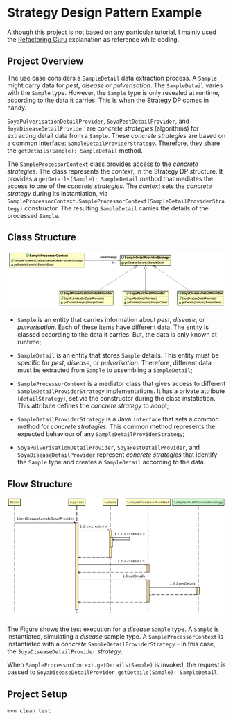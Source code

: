 # Strategy Design Pattern Example
Although this project is not based on any particular tutorial, I mainly used the [Refactoring Guru](https://refactoring.guru/design-patterns/strategy/) explanation as reference while coding.

## Project Overview
The use case considers a `SampleDetail` data extraction process. A `Sample` might carry data for _pest_, _disease_ or _pulverisation_. The `SampleDetail` varies with the `Sample` type. However, the `Sample` type is only revealed at runtime, according to the data it carries. This is when the Strategy DP comes in handy.

`SoyaPulverisationDetailProvider`, `SoyaPestDetailProvider`, and `SoyaDiseaseDetailProvider` are _concrete strategies_ (algorithms) for extracting detail data from a `Sample`. These _concrete strategies_ are based on a common interface: `SampleDetailProviderStrategy`. Therefore, they share the `getDetails(Sample): SampleDetail` method. 

The `SampleProcessorContext` class provides access to the _concrete strategies_. The class represents the _context_, in the Strategy DP structure. It provides a `getDetails(Sample): SampleDetail` method that mediates the access to one of the _concrete strategies_. The _context_ sets the _concrete strategy_ during its instantiation, via `SampleProcessorContext.SampleProcessorContext(SampleDetailProviderStrategy)` constructor. The resulting `SampleDetail` carries the details of the processed `Sample`.

## Class Structure

<img src="./pics/ClassDiagram.png" />

* `Sample` is an entity that carries information about _pest_, _disease_, or _pulverisation_. Each of these items have different data. The entity is classed according to the data it carries. But, the data is only known at runtime;

* `SampleDetail` is an entity that stores `Sample` details. This entity must be specific for _pest_, _disease_, or _pulverisation_. Therefore, different data must be extracted from `Sample` to assembling a `SampleDetail`;

* `SampleProcessorContext` is a mediator class that gives access to different `SampleDetailProviderStrategy` implementations. It has a private attribute (`detailStrategy`), set via the constructor during the class instatiation. This attribute defines the _concrete strategy_ to adopt; 

* `SampleDetailProviderStrategy` is a Java `interface` that sets a common method for _concrete strategies_. This common method represents the expected behaviour of any `SampleDetailProviderStrategy`;

* `SoyaPulverisationDetailProvider`, `SoyaPestDetailProvider`, and `SoyaDiseaseDetailProvider` represent _concrete strategies_ that identify the `Sample` type and creates a `SampleDetail` according to the data.

## Flow Structure

<img src="./pics/SequenceDiagram.png" />

The Figure shows the test execution for a _disease_ `Sample` type. A `Sample` is instantiated, simulating a _disease_ sample type. A `SampleProcessorContext` is instantiated with a _concrete_ `SampleDetailProviderStrategy` - in this case, the `SoyaDiseaseDetailProvider` _strategy_. 

When `SampleProcessorContext.getDetails(Sample)` is invoked, the request is passed to `SoyaDiseaseDetailProvider.getDetails(Sample): SampleDetail`. 

## Project Setup
```
mvn clean test
```
